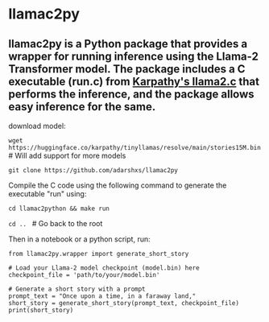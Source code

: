 # llamac2py

llamac2py is a Python package that provides a wrapper for running inference using the Llama-2 Transformer model. The package includes a C executable (run.c) from [Karpathy's llama2.c](https://github.com/karpathy/llama2.c) that performs the inference, and the package allows easy inference for the same.
---
download model: 

`wget https://huggingface.co/karpathy/tinyllamas/resolve/main/stories15M.bin` # Will add support for more models

`git clone https://github.com/adarshxs/llamac2py`

Compile the C code using the following command to generate the executable "run" using:

`cd llamac2python && make run`


`cd .. ` # Go back to the root

Then in a notebook or a python script, run:

```
from llamac2py.wrapper import generate_short_story

# Load your Llama-2 model checkpoint (model.bin) here
checkpoint_file = 'path/to/your/model.bin'

# Generate a short story with a prompt
prompt_text = "Once upon a time, in a faraway land,"
short_story = generate_short_story(prompt_text, checkpoint_file)
print(short_story)
```
